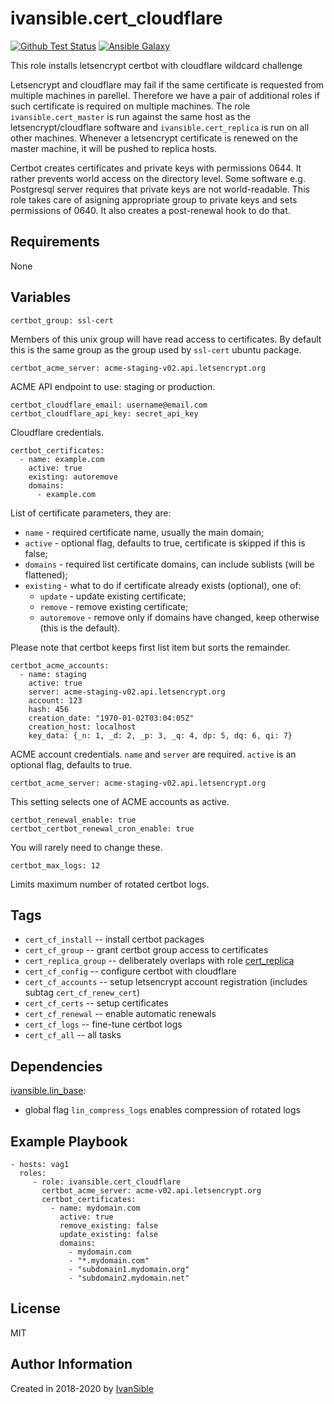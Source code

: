 # ivansible.cert_cloudflare

[![Github Test Status](https://github.com/ivansible/cert-cloudflare/workflows/Molecule%20test/badge.svg?branch=master)](https://github.com/ivansible/cert-cloudflare/actions)
[![Ansible Galaxy](https://img.shields.io/badge/galaxy-ivansible.cert__cloudflare-68a.svg?style=flat)](https://galaxy.ansible.com/ivansible/cert_cloudflare/)

This role installs letsencrypt certbot with cloudflare wildcard challenge

Letsencrypt and cloudflare may fail if the same certificate is requested
from multiple machines in parellel. Therefore we have a pair of additional
roles if such certificate is required on multiple machines. The role
`ivansible.cert_master` is run against the same host as the
letsencrypt/cloudflare software and `ivansible.cert_replica` is run
on all other machines. Whenever a letsencrypt certificate is renewed on the
master machine, it will be pushed to replica hosts.

Certbot creates certificates and private keys with permissions 0644.
It rather prevents world access on the directory level.
Some software e.g. Postgresql server requires that private keys are not world-readable.
This role takes care of asigning appropriate group to private keys
and sets permissions of 0640. It also creates a post-renewal hook to do that.


## Requirements

None


## Variables

    certbot_group: ssl-cert
Members of this unix group will have read access to certificates.
By default this is the same group as the group used by `ssl-cert` ubuntu package.

    certbot_acme_server: acme-staging-v02.api.letsencrypt.org
ACME API endpoint to use: staging or production.

    certbot_cloudflare_email: username@email.com
    certbot_cloudflare_api_key: secret_api_key
Cloudflare credentials.

    certbot_certificates:
      - name: example.com
        active: true
        existing: autoremove
        domains:
          - example.com
List of certificate parameters, they are:
  - `name` - required certificate name, usually the main domain;
  - `active` - optional flag, defaults to true,
               certificate is skipped if this is false;
  - `domains` - required list certificate domains,
                can include sublists (will be flattened);
  - `existing` - what to do if certificate already exists (optional),
                 one of:
    - `update` - update existing certificate;
    - `remove` - remove existing certificate;
    - `autoremove` - remove only if domains have changed, keep otherwise
                     (this is the default).

Please note that certbot keeps first list item but sorts the remainder.

    certbot_acme_accounts:
      - name: staging
        active: true
        server: acme-staging-v02.api.letsencrypt.org
        account: 123
        hash: 456
        creation_date: "1970-01-02T03:04:05Z"
        creation_host: localhost
        key_data: {_n: 1, _d: 2, _p: 3, _q: 4, dp: 5, dq: 6, qi: 7}

ACME account credentials.
`name` and `server` are required.
`active` is an optional flag, defaults to true.

    certbot_acme_server: acme-staging-v02.api.letsencrypt.org
This setting selects one of ACME accounts as active.

    certbot_renewal_enable: true
    certbot_certbot_renewal_cron_enable: true
You will rarely need to change these.

    certbot_max_logs: 12
Limits maximum number of rotated certbot logs.


## Tags

- `cert_cf_install` -- install certbot packages
- `cert_cf_group` -- grant certbot group access to certificates
- `cert_replica_group` -- deliberately overlaps with role
                          [cert_replica](https://github.com/ivansible/cert-replica)
- `cert_cf_config` -- configure certbot with cloudflare
- `cert_cf_accounts` -- setup letsencrypt account registration
                        (includes subtag `cert_cf_renew_cert`)
- `cert_cf_certs` -- setup certificates
- `cert_cf_renewal` -- enable automatic renewals
- `cert_cf_logs` -- fine-tune certbot logs
- `cert_cf_all` -- all tasks


## Dependencies

[ivansible.lin_base](https://github.com/ivansible/lin-base):
  - global flag `lin_compress_logs` enables compression of rotated logs


## Example Playbook

    - hosts: vag1
      roles:
         - role: ivansible.cert_cloudflare
           certbot_acme_server: acme-v02.api.letsencrypt.org
           certbot_certificates:
             - name: mydomain.com
               active: true
               remove_existing: false
               update_existing: false
               domains:
                 - mydomain.com
                 - "*.mydomain.com"
                 - "subdomain1.mydomain.org"
                 - "subdomain2.mydomain.net"


## License

MIT

## Author Information

Created in 2018-2020 by [IvanSible](https://github.com/ivansible)
